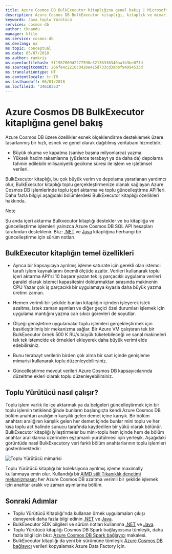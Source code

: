 ```yaml
---
title: Azure Cosmos DB BulkExecutor kitaplığına genel bakış | Microsoft Docs
description: Azure Cosmos DB BulkExecutor kitaplığı, kitaplık ve mimarisinin kullanmanın yararları hakkında bilgi edinin.
keywords: Java toplu Yürütücü
services: cosmos-db
author: tknandu
manager: kfile
ms.service: cosmos-db
ms.devlang: na
ms.topic: conceptual
ms.date: 05/07/2018
ms.author: ramkris
ms.openlocfilehash: 5f1987009d2277590e32136336340aa1b3be07fd
ms.sourcegitcommit: 266fe4c2216c0420e415d733cd3abbf94994533d
ms.translationtype: HT
ms.contentlocale: tr-TR
ms.lasthandoff: 06/01/2018
ms.locfileid: "34610353"
---
```

# <a name="azure-cosmos-db-bulkexecutor-library-overview"></a>Azure Cosmos DB BulkExecutor kitaplığına genel bakış
 
Azure Cosmos DB üzere özellikler esnek ölçeklendirme desteklemek üzere tasarlanmış bir hızlı, esnek ve genel olarak dağıtılmış veritabanı hizmetidir.: 

* Büyük okuma ve kapatma (saniye başına milyonlarca) yazma.  
* Yüksek hacim rakamlarına (yüzlerce terabayt ya da daha da) depolama tahmin edilebilir milisaniyelik gecikme süresi ile işlem ve işletimsel verileri.  

BulkExecutor kitaplığı, bu çok büyük verim ve depolama yararlanan yardımcı olur, BulkExecutor kitaplığı toplu gerçekleştirmenize olanak sağlayan Azure Cosmos DB işlemlerinde toplu içeri aktarma ve toplu güncelleştirme API'leri. Daha fazla bilgiyi aşağıdaki bölümlerdeki BulkExecutor kitaplığı özellikleri hakkında. 

> [!NOTE] 
> Şu anda içeri aktarma Bulkxecutor kitaplığı destekler ve bu kitaplığa ve güncelleştirme işlemleri yalnızca Azure Cosmos DB SQL API hesapları tarafından desteklenir. Bkz: [.NET](sql-api-sdk-bulk-executor-dot-net.md) ve [Java](sql-api-sdk-bulk-executor-java.md) kitaplığına herhangi bir güncelleştirme için sürüm notları.
 
## <a name="key-features-of-the-bulkexecutor-library"></a>BulkExecutor kitaplığın temel özellikleri  
 
* Ayrıca bir kapsayıcıya ayrılmış işleme saturate için gerekli olan istemci tarafı işlem kaynaklarını önemli ölçüde azaltır. Verileri kullanarak toplu içeri aktarma API'si 10 başarır yazan tek iş parçacıklı uygulama verileri paralel olarak istemci kapasitesini doldurmaktan sırasında makinenin CPU Yazar çok iş parçacıklı bir uygulamaya kıyasla daha büyük yazma üretimi zaman.  

* Hemen verimli bir şekilde bunları kitaplığın içinden işleyerek istek azaltma, istek zaman aşımları ve diğer geçici özel durumları işlemek için uygulama mantığını yazma can sıkıcı görevleri de soyutlar.  

* Ölçeği genişletme uygulamalar toplu işlemleri gerçekleştirmek için basitleştirilmiş bir mekanizma sağlar. Bir Azure VM çalıştıran tek bir BulkExecutor örnek 500 K RU/s büyük tüketebileceği ve sanal makineleri tek tek istemcide ek örnekleri ekleyerek daha büyük verimi elde edebilirsiniz.  
 
* Bunu terabayt verilerin birden çok alma bir saat içinde genişleme mimarisi kullanarak toplu düzenleyebilirsiniz.  

* Güncelleştirme mevcut verileri Azure Cosmos DB kapsayıcılarında düzeltme ekleri olarak toplu düzenleyebilirsiniz. 
 
## <a name="how-does-the-bulk-executor-operate"></a>Toplu Yürütücü nasıl çalışır? 

Toplu işlem varlık ile içe aktarmak ya da belgeleri güncelleştirmek için bir toplu işlemin tetiklendiğinde bunların başlangıçta kendi Azure Cosmos DB bölüm anahtarı aralığının karşılık gelen demet içine karışık. Bir bölüm anahtarı aralığının karşılık gelen her demet içinde bunlar mini toplu ve her kısa toplu act halinde sunucu tarafında kaydedilen bir yükü olarak bölünür. BulkExecutor kitaplığı iyileştirmeler bu mini-toplu hem içinde hem de bölüm anahtar aralıklarına üzerinden eşzamanlı yürütülmesi için yerleşik. Aşağıdaki görüntüde nasıl BulkExecutory veri farklı bölüm anahtarlarının toplu işlemleri gösterilmektedir:  

![Toplu Yürütücü mimarisi](./media/bulk-executor-overview/bulk-executor-architecture.png)

Toplu Yürütücü kitaplığı bir koleksiyona ayrılmış işleme maximally kullanmaya emin olur. Kullandığı bir [AIMD stili Tıkanıklık denetimi mekanizmasını](https://tools.ietf.org/html/rfc5681) her Azure Cosmos DB azaltma verimli bir şekilde işlemek için anahtar aralık ve zaman aşımlarına bölüm. 

## <a name="next-steps"></a>Sonraki Adımlar 
  
* Toplu Yürütücü Kitaplığı'nda kullanan örnek uygulamaları çıkışı deneyerek daha fazla bilgi edinin [.NET](bulk-executor-dot-net.md) ve [Java](bulk-executor-java.md).  
* BulkExecutor SDK bilgileri ve sürüm notları kullanıma [.NET](sql-api-sdk-bulk-executor-dot-net.md) ve [Java](sql-api-sdk-bulk-executor-java.md).
* Toplu Yürütücü kitaplığı Cosmos DB Spark bağlayıcısına tümleşik, daha fazla bilgi için bkz: [Azure Cosmos DB Spark bağlayıcı](spark-connector.md) makalesi.  
* BulkExecutor kitaplığı da yeni bir sürümüne tümleşik [Azure Cosmos DB bağlayıcı](https://aka.ms/bulkexecutor-adf-v2) verileri kopyalamak Azure Data Factory için.
